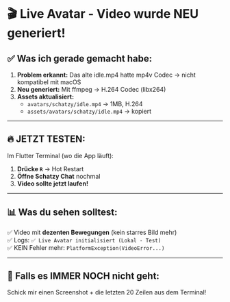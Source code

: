 # 🎬 Live Avatar - Video wurde NEU generiert!

## ✅ Was ich gerade gemacht habe:

1. **Problem erkannt:** Das alte idle.mp4 hatte mp4v Codec → nicht kompatibel mit macOS
2. **Neu generiert:** Mit ffmpeg → H.264 Codec (libx264)
3. **Assets aktualisiert:** 
   - `avatars/schatzy/idle.mp4` → 1MB, H.264
   - `assets/avatars/schatzy/idle.mp4` → kopiert

---

## 🔥 **JETZT TESTEN:**

Im Flutter Terminal (wo die App läuft):

1. **Drücke `R`** → Hot Restart
2. **Öffne Schatzy Chat** nochmal
3. **Video sollte jetzt laufen!**

---

## 📊 **Was du sehen solltest:**

✅ Video mit **dezenten Bewegungen** (kein starres Bild mehr)  
✅ Logs: `✅ Live Avatar initialisiert (Lokal - Test)`  
✅ KEIN Fehler mehr: `PlatformException(VideoError...)`

---

## 🐛 **Falls es IMMER NOCH nicht geht:**

Schick mir einen Screenshot + die letzten 20 Zeilen aus dem Terminal!

